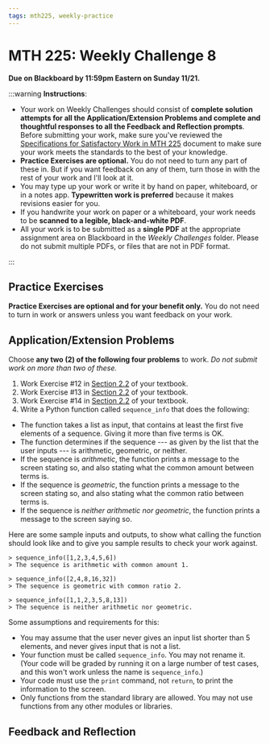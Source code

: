 ```yaml
---
tags: mth225, weekly-practice
---
```


# MTH 225: Weekly Challenge 8

**Due on Blackboard by 11:59pm Eastern on Sunday 11/21.** 

:::warning
**Instructions**: 

* Your work on Weekly Challenges should consist of **complete solution attempts for all the Application/Extension Problems and complete and thoughtful responses to all the Feedback and Reflection prompts**. Before submitting your work, make sure you've reviewed the [Specifications for Satisfactory Work in MTH 225](/Cy6P0rGZQzuOM3NwZ3ZuMw) document to make sure your work meets the standards to the best of your knowledge. 
* **Practice Exercises are optional.** You do not need to turn any part of these in. But if you want feedback on any of them, turn those in with the rest of your work and I'll look at it. 
* You may type up your work or write it by hand on paper, whiteboard, or in a notes app. **Typewritten work is preferred** because it makes revisions easier for you.
* If you handwrite your work on paper or a whiteboard, your work needs to be **scanned to a legible, black-and-white PDF**. 
* All your work is to be submitted as a **single PDF** at the appropriate assignment area on Blackboard in the *Weekly Challenges* folder. Please do not submit multiple PDFs, or files that are not in PDF format. 


:::


## Practice Exercises 

**Practice Exercises are optional and for your benefit only.** You do not need to turn in work or answers unless you want feedback on your work. 


## Application/Extension Problems 

Choose **any two (2) of the following four problems** to work. *Do not submit work on more than two of these.* 

1. Work Exercise #12 in [Section 2.2](http://discrete.openmathbooks.org/dmoi3/sec_seq-arithgeom.html) of your textbook. 
2. Work Exercise #13 in [Section 2.2](http://discrete.openmathbooks.org/dmoi3/sec_seq-arithgeom.html) of your textbook. 
1. Work Exercise #14 in [Section 2.2](http://discrete.openmathbooks.org/dmoi3/sec_seq-arithgeom.html) of your textbook. 
4. Write a Python function called `sequence_info` that does the following: 
  - The function takes a list as input, that contains at least the first five elements of a sequence. Giving it more than five terms is OK. 
  - The function determines if the sequence --- as given by the list that the user inputs --- is arithmetic, geometric, or neither. 
  - If the sequence is *arithmetic*, the function  prints a message to the screen stating so, and also stating what the common amount between terms is. 
  - If the sequence is *geometric*, the function  prints a message to the screen stating so, and also stating what the common ratio between terms is.
  - If the sequence is *neither arithmetic nor geometric*, the function prints a message to the screen saying so. 

Here are some sample inputs and outputs, to show what calling the function should look like and to give you sample results to check your work against. 

```
> sequence_info([1,2,3,4,5,6])
> The sequence is arithmetic with common amount 1. 

> sequence_info([2,4,8,16,32])
> The sequence is geometric with common ratio 2. 

> sequence_info([1,1,2,3,5,8,13])
> The sequence is neither arithmetic nor geometric.
```

Some assumptions and requirements for this: 

- You may assume that the user never gives an input list shorter than 5 elements, and never gives input that is not a list. 
- Your function must be called `sequence_info`. You may not rename it. (Your code will be graded by running it on a large number of test cases, and this won't work unless the name is `sequence_info`.)
- Your code must use the `print` command, not `return`, to print the information to the screen. 
- Only functions from the standard library are allowed. You may not use functions from any other modules or libraries. 

## Feedback and Reflection 

